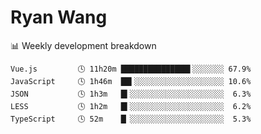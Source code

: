 # Ryan Wang

 <!-- waka-box start -->
📊 Weekly development breakdown
```text
Vue.js         🕓 11h20m ███████████████▌░░░░░░░ 67.9%
JavaScript     🕓 1h46m  ██▍░░░░░░░░░░░░░░░░░░░░ 10.6%
JSON           🕓 1h3m   █▍░░░░░░░░░░░░░░░░░░░░░  6.3%
LESS           🕓 1h2m   █▍░░░░░░░░░░░░░░░░░░░░░  6.2%
TypeScript     🕓 52m    █▏░░░░░░░░░░░░░░░░░░░░░  5.3%
```
<!-- Powered by https://github.com/YouEclipse/waka-box-go . -->
<!-- waka-box end -->